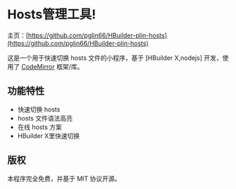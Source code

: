 # Hosts管理工具!
主页：[https://github.com/pglin66/HBuilder-plin-hosts](https://github.com/pglin66/HBuilder-plin-hosts)

这是一个用于快速切换 hosts 文件的小程序，基于 [HBuilder X,nodejs] 开发，使用了  [CodeMirror](http://codemirror.net/) 框架/库。

## 功能特性
 - 快速切换 hosts
 - hosts 文件语法高亮
 - 在线 hosts 方案
 - HBuilder X里快速切换

## 版权

本程序完全免费，并基于 MIT 协议开源。
